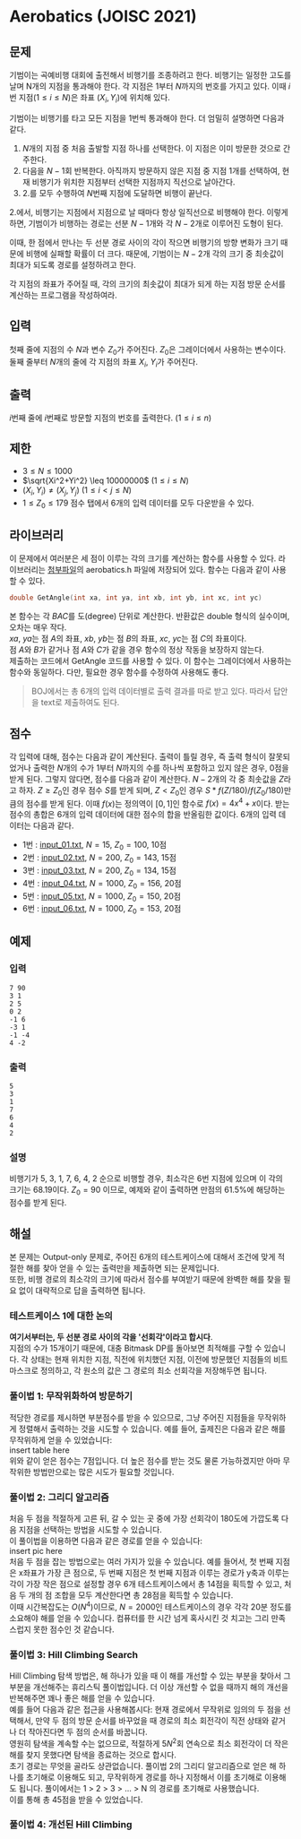 # Aerobatics (JOISC 2021)

## 문제
기범이는 곡예비행 대회에 출전해서 비행기를 조종하려고 한다. 비행기는 일정한 고도를 날며 N개의 지점을 통과해야 한다. 각 지점은 $1$부터 $N$까지의 번호를 가지고 있다. 이때 $i$번 지점($1 \leq i \leq N$)은 좌표 $(X_i,Y_i)$에 위치해 있다.

기범이는 비행기를 타고 모든 지점을 $1$번씩 통과해야 한다. 더 엄밀히 설명하면 다음과 같다.
1. $N$개의 지점 중 처음 출발할 지점 하나를 선택한다. 이 지점은 이미 방문한 것으로 간주한다.
2. 다음을 $N-1$회 반복한다. 아직까지 방문하지 않은 지점 중 지점 $1$개를 선택하여, 현재 비행기가 위치한 지점부터 선택한 지점까지 직선으로 날아간다.
3. 2.를 모두 수행하여 $N$번째 지점에 도달하면 비행이 끝난다.

2.에서, 비행기는 지점에서 지점으로 날 때마다 항상 일직선으로 비행해야 한다. 이렇게 하면, 기범이가 비행하는 경로는 선분 $N-1$개와 각 $N-2$개로 이루어진 도형이 된다.

이때, 한 점에서 만나는 두 선분 경로 사이의 각이 작으면 비행기의 방향 변화가 크기 때문에 비행에 실패할 확률이 더 크다. 때문에, 기범이는 $N-2$개 각의 크기 중 최솟값이 최대가 되도록 경로를 설정하려고 한다.

각 지점의 좌표가 주어질 때, 각의 크기의 최솟값이 최대가 되게 하는 지점 방문 순서를 계산하는 프로그램을 작성하여라.

## 입력
첫째 줄에 지점의 수 $N$과 변수 $Z_0$가 주어진다. $Z_0$은 그레이더에서 사용하는 변수이다.
둘째 줄부터 $N$개의 줄에 각 지점의 좌표 $X_i$, $Y_i$가 주어진다.

## 출력
$i$번째 줄에 $i$번째로 방문할 지점의 번호를 출력한다. $(1 \leq i \leq n)$

## 제한
* $3 \leq N \leq 1000$
* $\sqrt{Xi^2+Yi^2} \leq 10000000$ $(1 \leq i \leq N)$
* $(X_i, Y_i) \neq (X_j, Y_j)$ $(1 \leq i < j \leq N)$
* $1 \leq Z_0 \leq 179$
점수 탭에서 6개의 입력 데이터를 모두 다운받을 수 있다.

## 라이브러리
이 문제에서 여러분은 세 점이 이루는 각의 크기를 계산하는 함수를 사용할 수 있다. 라이브러리는 [첨부파일](https://upload.acmicpc.net/c797d43d-2a9d-4dfe-83d6-73f56495a8a0/)의 aerobatics.h 파일에 저장되어 있다. 함수는 다음과 같이 사용할 수 있다.
```c++
double GetAngle(int xa, int ya, int xb, int yb, int xc, int yc)
```
본 함수는 각 $BAC$를 도(degree) 단위로 계산한다. 반환값은 double 형식의 실수이며, 오차는 매우 작다.\
$xa$, $ya$는 점 $A$의 좌표, $xb$, $yb$는 점 $B$의 좌표, $xc$, $yc$는 점 $C$의 좌표이다.\
점 $A$와 $B$가 같거나 점 $A$와 $C$가 같을 경우 함수의 정상 작동을 보장하지 않는다.\
제출하는 코드에서 GetAngle 코드를 사용할 수 있다. 이 함수는 그레이더에서 사용하는 함수와 동일하다. 다만, 필요한 경우 함수를 수정하여 사용해도 좋다.
> BOJ에서는 총 6개의 입력 데이터별로 출력 결과를 따로 받고 있다. 따라서 답안을 text로 제출하여도 된다.

## 점수
각 입력에 대해, 점수는 다음과 같이 계산된다.
출력이 틀릴 경우, 즉 출력 형식이 잘못되었거나 출력한 $N$개의 수가 $1$부터 $N$까지의 수를 하나씩 포함하고 있지 않은 경우, 0점을 받게 된다.
그렇지 않다면, 점수를 다음과 같이 계산한다.
$N-2$개의 각 중 최솟값을 $Z$라고 하자. $Z \geq Z_0$인 경우 점수 $S$를 받게 되며, $Z < Z_0$인 경우 $S*f(Z/180)/f(Z_0/180)$만큼의 점수를 받게 된다. 이때 $f(x)$는 정의역이 $[0,1]$인 함수로 $f(x)=4x^4+x$이다.
받는 점수의 총합은 6개의 입력 데이터에 대한 점수의 합을 반올림한 값이다. 6개의 입력 데이터는 다음과 같다.
* 1번 : [input_01.txt](http://upload.acmicpc.net/619e6ddd-dbf6-4cea-b0f8-9e8d69c1542c/), $N = 15$, $Z_0 = 100$, 10점
* 2번 : [input_02.txt](http://upload.acmicpc.net/858c84c9-be53-4157-9fd7-7b50f65f612a/), $N = 200$, $Z_0 = 143$, 15점
* 3번 : [input_03.txt](http://upload.acmicpc.net/4ac96dfd-9adc-4a13-8525-d873298a90ba/), $N = 200$, $Z_0 = 134$, 15점
* 4번 : [input_04.txt](http://upload.acmicpc.net/5db94ea0-5d12-47ae-8155-845c1d1d5bb0/), $N = 1000$, $Z_0 = 156$, 20점
* 5번 : [input_05.txt](http://upload.acmicpc.net/3af3ef7e-1322-4e01-b7c7-afbfd866670e/), $N = 1000$, $Z_0 = 150$, 20점
* 6번 : [input_06.txt](http://upload.acmicpc.net/c3388e76-ac0f-4f3e-bced-86b61c5b0bc0/), $N = 1000$, $Z_0 = 153$, 20점

## 예제
### 입력
```
7 90
3 1 
2 5 
0 2 
-1 6
-3 1
-1 -4
4 -2
```

### 출력
```
5
3
1
7
6
4
2
```

### 설명
비행기가 5, 3, 1, 7, 6, 4, 2 순으로 비행할 경우, 최소각은 6번 지점에 있으며 이 각의 크기는 68.19이다. $Z_0 = 90$ 이므로, 예제와 같이 출력하면 만점의 61.5%에 해당하는 점수를 받게 된다.

## 해설
본 문제는 Output-only 문제로, 주어진 6개의 테스트케이스에 대해서 조건에 맞게 적절한 해를 찾아 얻을 수 있는 출력만을 제출하면 되는 문제입니다.\
또한, 비행 경로의 최소각의 크기에 따라서 점수를 부여받기 때문에 완벽한 해를 찾을 필요 없이 대략적으로 답을 출력하면 됩니다.
### 테스트케이스 1에 대한 논의
**여기서부터는, 두 선분 경로 사이의 각을 '선회각'이라고 합시다**.\
지점의 수가 15개이기 때문에, 대충 Bitmask DP를 돌아보면 최적해를 구할 수 있습니다. 각 상태는 현재 위치한 지점, 직전에 위치했던 지점, 이전에 방문했던 지점들의 비트마스크로 정의하고, 각 원소의 값은 그 경로의 최소 선회각을 저장해두면 됩니다.
### 풀이법 1: 무작위화하여 방문하기
적당한 경로를 제시하면 부분점수를 받을 수 있으므로, 그냥 주어진 지점들을 무작위하게 정렬해서 출력하는 것을 시도할 수 있습니다. 예를 들어, 출제진은 다음과 같은 해를 무작위하게 얻을 수 있었습니다:\
insert table here\
위와 같이 얻은 점수는 7점입니다. 더 높은 점수를 받는 것도 물론 가능하겠지만 아마 무작위한 방법만으로는 많은 시도가 필요할 것입니다.
### 풀이법 2: 그리디 알고리즘
처음 두 점을 적절하게 고른 뒤, 갈 수 있는 곳 중에 가장 선회각이 180도에 가깝도록 다음 지점을 선택하는 방법을 시도할 수 있습니다.\
이 풀이법을 이용하면 다음과 같은 경로를 얻을 수 있습니다:\
insert pic here\
처음 두 점을 잡는 방법으로는 여러 가지가 있을 수 있습니다. 예를 들어서, 첫 번째 지점은 x좌표가 가장 큰 점으로, 두 번째 지점은 첫 번째 지점과 이루는 경로가 y축과 이루는 각이 가장 작은 점으로 설정할 경우 6개 테스트케이스에서 총 14점을 획득할 수 있고, 처음 두 개의 점 조합을 모두 계산한다면 총 28점을 획득할 수 있습니다. \
이때 시간복잡도는 $O(N^4)$이므로, $N = 2000$인 테스트케이스의 경우 각각 20분 정도를 소요해야 해를 얻을 수 있습니다. 컴퓨터를 한 시간 넘게 혹사시킨 것 치고는 그리 만족스럽지 못한 점수인 것 같습니다.
### 풀이법 3: Hill Climbing Search
Hill Climbing 탐색 방법은, 해 하나가 있을 때 이 해를 개선할 수 있는 부분을 찾아서 그 부분을 개선해주는 휴리스틱 풀이법입니다. 더 이상 개선할 수 없을 때까지 해의 개선을 반복해주면 꽤나 좋은 해를 얻을 수 있습니다.\
예를 들어 다음과 같은 접근을 사용해봅시다: 현재 경로에서 무작위로 임의의 두 점을 선택해서, 만약 두 점의 방문 순서를 바꾸었을 때 경로의 최소 회전각이 직전 상태와 같거나 더 작아진다면 두 점의 순서를 바꿉니다.\
영원히 탐색을 계속할 수는 없으므로, 적절하게 $5N^2$회 연속으로 최소 회전각이 더 작은 해를 찾지 못했다면 탐색을 종료하는 것으로 합시다.\
초기 경로는 무엇을 골라도 상관없습니다. 풀이법 2의 그리디 알고리즘으로 얻은 해 하나를 초기해로 이용해도 되고, 무작위하게 경로를 하나 지정해서 이를 초기해로 이용해도 됩니다. 풀이에서는 1 > 2 > 3 > ... > N 의 경로를 초기해로 사용했습니다.\
이를 통해 총 45점을 받을 수 있었습니다.
### 풀이법 4: 개선된 Hill Climbing
